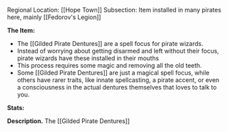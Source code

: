 Regional Location: [[Hope Town]]
Subsection: Item installed in many pirates here, mainly [[Fedorov's Legion]]

**The Item:**
- The [[Gilded Pirate Dentures]] are a spell focus for pirate wizards.
- Instead of worrying about getting disarmed and left without their focus, pirate wizards have these installed in their mouths
- This process requires some magic and removing all the old teeth. 
- Some [[Gilded Pirate Dentures]] are just a magical spell focus, while others have rarer traits, like innate spellcasting, a pirate accent, or even a consciousness in the actual dentures themselves that loves to talk to you. 

**Stats:**

**Description.** The [[Gilded Pirate Dentures]] 